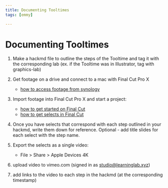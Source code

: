 ```yaml
---
title: Documenting Tooltimes
tags: [emmy]

---
```


# Documenting Tooltimes

1. Make a hackmd file to outline the steps of the Tooltime and tag it with the corresponding lab (ex. if the Tooltime was in Illustrator, tag with graphics-lab)
3. Get footage on a drive and connect to a mac with Final Cut Pro X
    * [how to access footage from synology](https://hackmd.io/@ll-summer-23/SkGrB0k22/edit)
3. Import footage into Final Cut Pro X and start a project:
    * [how to get started on Final Cut](https://resources.learninglab.xyz/simple/people/casey-c/FCPX-getStarted)
    * [how to get selects in Final Cut](https://hackmd.io/@ll-summer-23/S1fmIJgh3/edit)


4. Once you have selects that correspond with each step outlined in your hackmd, write them down for reference. Optional - add title slides for each select with the step name.
5. Export the selects as a single video:
    * File > Share > Apple Devices 4K
    
6. upload video to vimeo.com (signed in as studio@learninglab.xyz)
7. add links to the video to each step in the hackmd (at the corresponding timestamp)


